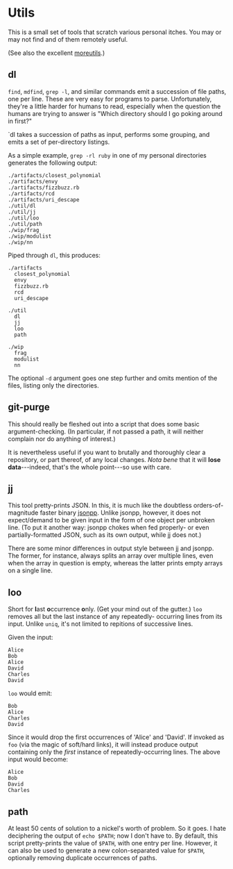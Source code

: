 # Utils

This is a small set of tools that scratch various personal itches. You
may or may not find and of them remotely useful.


(See also the excellent [moreutils][].)

[moreutils]: https://joeyh.name/code/moreutils/

## dl

`find`, `mdfind`, `grep -l`, and similar commands emit a succession 
of file paths, one per line. These are very easy for programs to
parse. Unfortunately, they're a little harder for humans to read,
especially when the question the humans are trying to answer is "Which
directory should I go poking around in first?"

`dl takes a succession of paths as input, performs some grouping, and
emits a set of per-directory listings.

As a simple example, `grep -rl ruby` in one of my personal directories
generates the following output:

    ./artifacts/closest_polynomial
    ./artifacts/envy
    ./artifacts/fizzbuzz.rb
    ./artifacts/rcd
    ./artifacts/uri_descape
    ./util/dl
    ./util/jj
    ./util/loo
    ./util/path
    ./wip/frag
    ./wip/modulist
    ./wip/nn

Piped through `dl`, this produces:

    ./artifacts
      closest_polynomial
      envy
      fizzbuzz.rb
      rcd
      uri_descape

    ./util
      dl
      jj
      loo
      path

    ./wip
      frag
      modulist
      nn

The optional `-d` argument goes one step further and omits mention of
the files, listing only the directories.

## git-purge

This should really be fleshed out into a script that does some basic
argument-checking. (In particular, if not passed a path, it will
neither complain nor do anything of interest.)

It is nevertheless useful if you want to brutally and thoroughly clear
a repository, or part thereof, of any local changes. *Nota bene* that
it will **lose data**---indeed, that's the whole point---so use with
care.


## jj

This tool pretty-prints JSON. In this, it is much like the doubtless
orders-of-magnitude faster binary [jsonpp][]. Unlike jsonpp, however,
it does not expect/demand to be given input in the form of one object
per unbroken line. (To put it another way: jsonpp chokes when fed
properly- or even partially-formatted JSON, such as its own output,
while jj does not.)

There are some minor differences in output style between jj and
jsonpp. The former, for instance, always splits an array over multiple
lines, even when the array in question is empty, whereas the latter
prints empty arrays on a single line.

[jsonpp]: https://github.com/jmhodges/jsonpp

## loo

Short for **l**ast **o**ccurrence **o**nly. (Get your mind out of the
gutter.) `loo` removes all but the last instance of any repeatedly-
occurring lines from its input. Unlike `uniq`, it's not limited to
repitions of successive lines.

Given the input:

    Alice
    Bob
    Alice
    David
    Charles
    David

`loo` would emit:

    Bob
    Alice
    Charles
    David

Since it would drop the first occurrences of 'Alice' and 'David'. If invoked as `foo` (via the magic of soft/hard links), it will instead produce output containing only the *first* instance of repeatedly-occurring lines. The above input would become:

    Alice
    Bob
    David
    Charles

## path

At least 50 cents of solution to a nickel's worth of problem. So it goes. I hate deciphering the output of `echo $PATH`; now I don't have to. By default, this script pretty-prints the value of `$PATH`, with one entry per line. However, it can also be used to generate a new colon-separated value for `$PATH`, optionally removing duplicate occurrences of paths.
